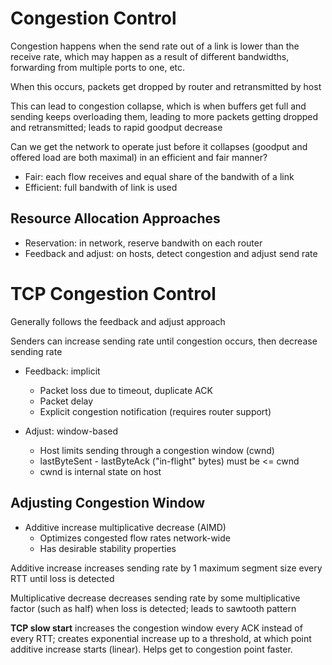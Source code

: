# Congestion Control

Congestion happens when the send rate out of a link is lower than the receive rate, which may happen as a result of different bandwidths, forwarding from multiple ports to one, etc.

When this occurs, packets get dropped by router and retransmitted by host

This can lead to congestion collapse, which is when buffers get full and sending keeps overloading them, leading to more packets getting dropped and retransmitted; leads to rapid goodput decrease

Can we get the network to operate just before it collapses (goodput and offered load are both maximal) in an efficient and fair manner?

- Fair: each flow receives and equal share of the bandwith of a link
- Efficient: full bandwith of link is used

## Resource Allocation Approaches

- Reservation: in network, reserve bandwith on each router
- Feedback and adjust: on hosts, detect congestion and adjust send rate

# TCP Congestion Control

Generally follows the feedback and adjust approach

Senders can increase sending rate until congestion occurs, then decrease sending rate

- Feedback: implicit
    - Packet loss due to timeout, duplicate ACK
    - Packet delay
    - Explicit congestion notification (requires router support)

- Adjust: window-based
    - Host limits sending through a congestion window (cwnd)
    - lastByteSent - lastByteAck ("in-flight" bytes) must be <= cwnd
    - cwnd is internal state on host

## Adjusting Congestion Window

- Additive increase multiplicative decrease (AIMD)
    - Optimizes congested flow rates network-wide
    - Has desirable stability properties

Additive increase increases sending rate by 1 maximum segment size every RTT until loss is detected

Multiplicative decrease decreases sending rate by some multiplicative factor (such as half) when loss is detected; leads to sawtooth pattern

**TCP slow start** increases the congestion window every ACK instead of every RTT; creates exponential increase up to a threshold, at which point additive increase starts (linear). Helps get to congestion point faster.